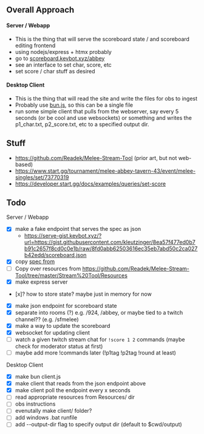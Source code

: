 ## Overall Approach

#### Server / Webapp

- This is the thing that will serve the scoreboard state / and scoreboard editing frontend
- using nodejs/express + htmx probably
- go to [scoreboard.kevbot.xyz/abbey](https://scoreboard.kevbot.xyz/abbey)
- see an interface to set char, score, etc
- set score / char stuff as desired

#### Desktop Client

- This is the thing that will read the site and write the files for obs to ingest
- Probably use [bun.js](https://bun.sh/), so this can be a single file
- run some simple client that pulls from the webserver, say every 5 seconds (or be cool and use websockets) or something and writes the p1_char.txt, p2_score.txt, etc to a specified output dir.

## Stuff

- https://github.com/Readek/Melee-Stream-Tool (prior art, but not web-based)
- https://www.start.gg/tournament/melee-abbey-tavern-43/event/melee-singles/set/73770319
- https://developer.start.gg/docs/examples/queries/set-score

## Todo

Server / Webapp

- [x] make a fake endpoint that serves the spec as json
  - https://serve-gist.kevbot.xyz/?url=https://gist.githubusercontent.com/kleutzinger/8ea57f477ed0b7b91c2657f8cd0c0e1b/raw/8fd0abb62503616ec35eb7abd50c2ca027b42edd/scoreboard.json
- [x] copy [spec from](https://github.com/Readek/Melee-Stream-Tool/blob/master/Stream%20Tool/Resources/Texts/ScoreboardInfo.json)
- [ ] Copy over resources from https://github.com/Readek/Melee-Stream-Tool/tree/master/Stream%20Tool/Resources
- [x] make express server
- [x]? how to store state? maybe just in memory for now
- [x] make json endpoint for scoreboard state
- [x] separate into rooms (?) e.g. /924, /abbey, or maybe tied to a twitch channel?? (e.g. /sfmelee)
- [x] make a way to update the scoreboard
- [x] websocket for updating client
- [ ] watch a given twitch stream chat for `!score 1 2` commands (maybe check for moderator status at first)
- [ ] maybe add more !commands later (!p1tag !p2tag !round at least)

Desktop Client

- [x] make bun client.js
- [x] make client that reads from the json endpoint above
- [x] make client poll the endpoint every x seconds
- [ ] read appropriate resources from Resources/ dir
- [ ] obs instructions
- [ ] evenutally make client/ folder?
- [ ] add windows .bat runfile
- [ ] add --output-dir flag to specify output dir (default to $cwd/output)
